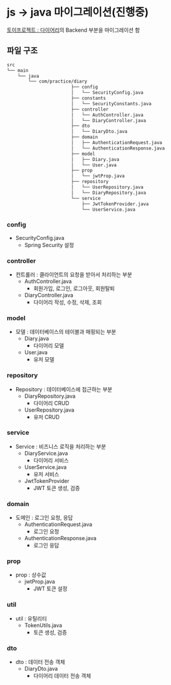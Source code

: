# js -> java 마이그레이션(진행중)

[토이프로젝트 : 다이어리](https://github.com/anc5557/Diary)의 Backend 부분을 마이그레이션 함

## 파일 구조

```md
src
└── main
    └── java
        └── com/practice/diary 
                        ├── config
                        │   └── SecurityConfig.java
                        ├── constants
                        │   └── SecurityConstants.java
                        ├── controller
                        │   └── AuthController.java
                        │   └── DiaryController.java
                        ├── dto
                        │   └── DiaryDto.java
                        ├── domain
                        │   ├── AuthenticationRequest.java
                        │   └── AuthenticationResponse.java 
                        ├── model
                        │   ├── Diary.java
                        │   └── User.java
                        ├── prop
                        │   └── jwtProp.java 
                        ├── repository
                        │   └── UserRepository.java
                        │   └── DiaryRepository.java
                        └── service
                            ├── JwtTokenProvider.java        
                            └── UserService.java            

```

### config

- SecurityConfig.java
  - Spring Security 설정

### controller

- 컨트롤러 : 클라이언트의 요청을 받아서 처리하는 부분
  - AuthController.java
    - 회원가입, 로그인, 로그아웃, 회원탈퇴
  - DiaryController.java
    - 다이어리 작성, 수정, 삭제, 조회

### model

- 모델 : 데이터베이스의 테이블과 매핑되는 부분
  - Diary.java
    - 다이어리 모델
  - User.java
    - 유저 모델

### repository

- Repository : 데이터베이스에 접근하는 부분
  - DiaryRepository.java
    - 다이어리 CRUD
  - UserRepository.java
    - 유저 CRUD

### service

- Service : 비즈니스 로직을 처리하는 부분
  - DiaryService.java
    - 다이어리 서비스
  - UserService.java
    - 유저 서비스
  - JwtTokenProvider
    - JWT 토큰 생성, 검증

### domain

- 도메인 : 로그인 요청, 응답
  - AuthenticationRequest.java
    - 로그인 요청
  - AuthenticationResponse.java
    - 로그인 응답

### prop

- prop : 상수값
  - jwtProp.java
    - JWT 토큰 설정

### util

- util : 유틸리티
  - TokenUtils.java
    - 토큰 생성, 검증

### dto

- dto : 데이터 전송 객체
  - DiaryDto.java
    - 다이어리 데이터 전송 객체